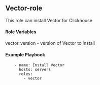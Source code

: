 ## Vector-role
This role can install Vector for Clickhouse

#### Role Variables
vector_version - version of Vector to install

#### Example Playbook
```
    - name: Install Vector
      hosts: servers
      roles:
        - vector
```
